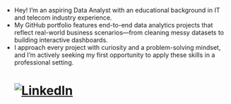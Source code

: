 - Hey! I’m an aspiring Data Analyst with an educational background in IT and telecom industry experience.
- My GitHub portfolio features end-to-end data analytics projects that reflect real-world business scenarios—from cleaning messy datasets to building interactive dashboards.
- I approach every project with curiosity and a problem-solving mindset, and I’m actively seeking my first opportunity to apply these skills in a professional setting.
    # [![LinkedIn](https://img.shields.io/badge/LinkedIn-Profile-blue?logo=linkedin&style=flat-square)](https://www.linkedin.com/in/akriti-shukla//)

<!---
Akriti-Shukla/Akriti-Shukla is a ✨ special ✨ repository because its `README.md` (this file) appears on your GitHub profile.
You can click the Preview link to take a look at your changes.
--->
